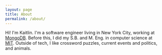 ```yaml
---
layout: page
title: About
permalink: /about/
---
```


Hi! I'm Kaitlin. I'm a software engineer living in New York City, working at [MongoDB](https://www.mongodb.com/). Before this, I did my S.B. and M. Eng. in computer science at [MIT](https://web.mit.edu/). Outside of tech, I like crossword puzzles, current events and politics, and animals. 